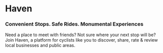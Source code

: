 # Haven
### Convenient Stops. Safe Rides. Monumental Experiences


Need a place to meet with friends? Not sure where your next stop will be? Join Haven, a platform for cyclists like you to discover, share, rate & review local businesses and public areas.
